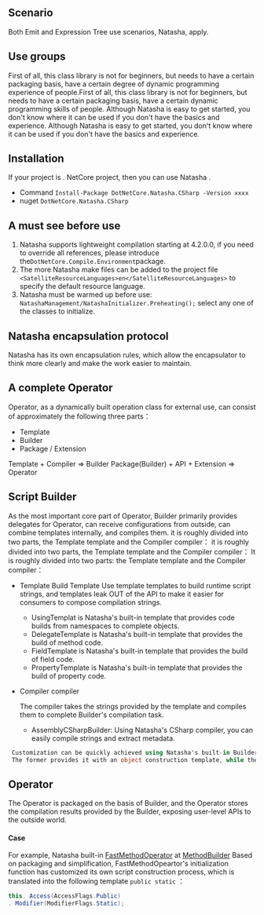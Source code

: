 ## Scenario

Both Emit and Expression Tree use scenarios, Natasha, apply.

## Use groups

First of all, this class library is not for beginners, but needs to have a certain packaging basis, have a certain degree of dynamic programming experience of people.First of all, this class library is not for beginners, but needs to have a certain packaging basis, have a certain dynamic programming skills of people.
Although Natasha is easy to get started, you don't know where it can be used if you don't have the basics and experience.
Although Natasha is easy to get started, you don't know where it can be used if you don't have the basics and experience.

## Installation

If your project is . NetCore project, then you can use Natasha .

- Command
  `Install-Package DotNetCore.Natasha.CSharp -Version xxxx`
- nuget
  `DotNetCore.Natasha.CSharp`

## A must see before use

1. Natasha supports lightweight compilation starting at 4.2.0.0, if you need to override all references, please introduce the`DotNetCore.Compile.Environment`package.
2. The more Natasha make files can be added to the project file `<SatelliteResourceLanguages>en</SatelliteResourceLanguages>` to specify the default resource language.
3. Natasha must be warmed up before use: `NatashaManagement/NatashaInitializer.Preheating();` select any one of the classes to initialize.

## Natasha encapsulation protocol

Natasha has its own encapsulation rules, which allow the encapsulator to think more clearly and make the work easier to maintain.

## A complete Operator

Operator, as a dynamically built operation class for external use, can consist of approximately the following three parts：

- Template
- Builder
- Package / Extension

Template + Compiler => Builder Package(Builder) + API + Extension => Operator

## Script Builder

As the most important core part of Operator, Builder primarily provides delegates for Operator, can receive configurations from outside, can combine templates internally, and compiles them.
it is roughly divided into two parts, the Template template and the Compiler compiler：
it is roughly divided into two parts, the Template template and the Compiler compiler：
It is roughly divided into two parts: the Template template and the Compiler compiler：

- Template Build Template Use template templates to build runtime script strings, and templates leak OUT of the API to make it easier for consumers to compose compilation strings.
    - UsingTemplat is Natasha's built-in template that provides code builds from namespaces to complete objects.
    - DelegateTemplate is Natasha's built-in template that provides the build of method code.
    - FieldTemplate is Natasha's built-in template that provides the build of field code.
    - PropertyTemplate is Natasha's built-in template that provides the build of property code.

- Compiler compiler

  The compiler takes the strings provided by the template and compiles them to complete Builder's compilation task.

    - AssemblyCSharpBuilder: Using Natasha's CSharp compiler, you can easily compile strings and extract metadata.

```csharp
 Customization can be quickly achieved using Natasha's built-in Builder, such as： OopBuilder<TOperator> , MethodBuilder<TOperator>.
 The former provides it with an object construction template, while the latter focuses on the build method.
```



## Operator

The Operator is packaged on the basis of Builder, and the Operator stores the compilation results provided by the Builder, exposing user-level APIs to the outside world.

#### Case

For example, Natasha built-in [FastMethodOperator](https://github.com/dotnetcore/Natasha/blob/master/src/Natasha.CSharp/Natasha.CSharp.Template/Api/Level1/Operator/FastMethodOperator.cs) at [MethodBuilder](https://github.com/dotnetcore/Natasha/blob/master/src/Natasha.CSharp/Natasha.CSharp.Template/Builder/MethodBuilder.cs) Based on packaging and simplification, FastMethodOpeartor's initialization function has customized its own script construction process, which is translated into the following template `public static` ：

```cs
this. Access(AccessFlags.Public)
. Modifier(ModifierFlags.Static);
```